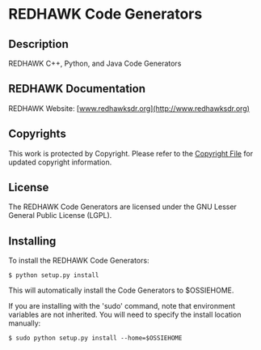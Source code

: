 # REDHAWK Code Generators

## Description

REDHAWK C++, Python, and Java Code Generators

## REDHAWK Documentation

REDHAWK Website: [www.redhawksdr.org](http://www.redhawksdr.org)

## Copyrights

This work is protected by Copyright. Please refer to the [Copyright File](COPYRIGHT) for updated copyright information.

## License

The REDHAWK Code Generators are licensed under the GNU Lesser General Public License (LGPL).

## Installing

To install the REDHAWK Code Generators:

    $ python setup.py install

This will automatically install the Code Generators to $OSSIEHOME.

If you are installing with the 'sudo' command, note that environment variables are not inherited. You will need to specify the install location manually:

    $ sudo python setup.py install --home=$OSSIEHOME

